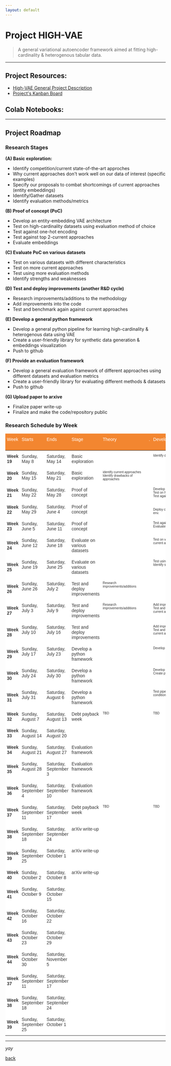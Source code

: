 ```yaml
---
layout: default
---
```


# Project HIGH-VAE

> A general variational autoencoder framework aimed at fitting high-cardinality & heterogenous tabular data.
  
  
  


* * *    


## Project Resources:

*   [High-VAE General Project Description](https://kod5kod.github.io/PhDev/pages/HighVAE_general.pdf)
*   [Project's Kanban Board](https://github.com/kod5kod/HighVAE/projects/1)
      

## Colab Notebooks:




* * *  


## Project Roadmap


### Research Stages

__(A) Basic exploration:__  
* Identify competition/current state-of-the-art approches     
* Why current approaches don't work well on our data of interest (specific examples)  
* Specify our proposals to combat shortcomings of current approaches (entity embeddings)   
* Identify/Gather datasets   
* Identify evaluation methods/metrics  
  
__(B) Proof of concept (PoC)__   
* Develop an entity-embedding VAE architecture  
* Test on high-cardinality datasets using evaluation method of choice
* Test against one-hot encoding  
* Test against top 2-current approaches
* Evaluate embeddings 
  
__(C) Evaluate PoC on various datasets__     
* Test on various datasets with different characteristics  
* Test on more current approaches 
* Test using more evaluation methods
* Identify strengths and weaknesses  
  
__(D) Test and deploy improvements (another R&D cycle)__  
* Research improvements/additions to the methodology  
* Add improvements into the code
* Test and benchmark again against current approaches
  
__(E) Develop a general python framework__    
* Develop a general python pipeline for learning high-cardinality & heterogenous data using VAE  
* Create a user-friendly library for synthetic data generation & embeddings visualization   
* Push to github
  
__(F) Provide an evaluation framework__       
* Develop a general evaluation framework of different approaches using different datasets and evaluation metrics
* Create a user-friendly library for evaluating different methods & datasets 
* Push to github
  
__(G) Upload paper to arxive__   
* Finalize paper write-up  
* Finalize and make the code/repository public  

### Research Schedule by Week

<style type="text/css">
.tg  {border:none;border-collapse:collapse;border-color:#aaa;border-spacing:0;}
.tg td{background-color:#fff;border-color:#aaa;border-style:solid;border-width:0px;color:#333;
  font-family:Arial, sans-serif;font-size:14px;overflow:hidden;padding:10px 5px;word-break:normal;}
.tg th{background-color:#f38630;border-color:#aaa;border-style:solid;border-width:0px;color:#fff;
  font-family:Arial, sans-serif;font-size:14px;font-weight:normal;overflow:hidden;padding:10px 5px;word-break:normal;}
.tg .tg-7p3h{border-color:inherit;font-size:x-small;text-align:left;vertical-align:top}
.tg .tg-0pky{border-color:inherit;text-align:left;vertical-align:top}
.tg .tg-g7sd{border-color:inherit;font-weight:bold;text-align:left;vertical-align:middle}
</style>
<table class="tg">
<thead>
  <tr>
    <th class="tg-0pky">Week</th>
    <th class="tg-0pky">Starts</th>
    <th class="tg-0pky">Ends</th>
    <th class="tg-0pky">Stage</th>
    <th class="tg-0pky">Theory&nbsp;&nbsp;&nbsp;&nbsp;&nbsp;&nbsp;&nbsp;&nbsp;&nbsp;&nbsp;&nbsp;&nbsp;&nbsp;&nbsp;&nbsp;&nbsp;&nbsp;&nbsp;&nbsp;&nbsp;&nbsp;&nbsp;&nbsp;&nbsp;&nbsp;&nbsp;.</th>
    <th class="tg-0pky">Development&nbsp;&nbsp;&nbsp;&nbsp;&nbsp;&nbsp;&nbsp;&nbsp;&nbsp;&nbsp;&nbsp;&nbsp;&nbsp;&nbsp;&nbsp;&nbsp;&nbsp;&nbsp;&nbsp;&nbsp;&nbsp;.</th>
    <th class="tg-0pky">Writing&nbsp;&nbsp;&nbsp;&nbsp;&nbsp;&nbsp;&nbsp;&nbsp;&nbsp;&nbsp;&nbsp;&nbsp;&nbsp;&nbsp;&nbsp;&nbsp;&nbsp;&nbsp;&nbsp;&nbsp;&nbsp;&nbsp;&nbsp;&nbsp;&nbsp;&nbsp;.</th>
    <th class="tg-0pky">Limitations&nbsp;&nbsp;&nbsp;&nbsp;&nbsp;&nbsp;&nbsp;&nbsp;&nbsp;.<br><br></th>
  </tr>
</thead>
<tbody>
  <tr>
    <td class="tg-g7sd"><span style="font-weight:bold">Week 19</span></td>
    <td class="tg-0pky">Sunday, May 8</td>
    <td class="tg-0pky">Saturday, May 14</td>
    <td class="tg-0pky">Basic exploration</td>
    <td class="tg-7p3h"></td>
    <td class="tg-7p3h">Identify datasets<br>&nbsp;&nbsp;<br></td>
    <td class="tg-7p3h">identify current approaches</td>
    <td class="tg-7p3h"></td>
  </tr>
  <tr>
    <td class="tg-g7sd"><span style="font-weight:bold">Week 20</span></td>
    <td class="tg-0pky">Sunday, May 15</td>
    <td class="tg-0pky">Saturday, May 21</td>
    <td class="tg-0pky">Basic exploration</td>
    <td class="tg-7p3h">identify current approaches<br>Identify drawbacks of approaches</td>
    <td class="tg-7p3h"></td>
    <td class="tg-7p3h">Identify drawbacks of approaches<br>Specify our proposal</td>
    <td class="tg-7p3h">52002 midterms</td>
  </tr>
  <tr>
    <td class="tg-g7sd"><span style="font-weight:bold">Week 21</span></td>
    <td class="tg-0pky">Sunday, May 22</td>
    <td class="tg-0pky">Saturday, May 28</td>
    <td class="tg-0pky">Proof of concept</td>
    <td class="tg-7p3h"></td>
    <td class="tg-7p3h">Develop an entity-embedding VAE<br>Test on high-cardinality datasets<br>Test against one-hot encoding</td>
    <td class="tg-7p3h"></td>
    <td class="tg-7p3h"></td>
  </tr>
  <tr>
    <td class="tg-g7sd"><span style="font-weight:bold">Week 22</span></td>
    <td class="tg-0pky">Sunday, May 29</td>
    <td class="tg-0pky">Saturday, June 4</td>
    <td class="tg-0pky">Proof of concept</td>
    <td class="tg-7p3h"></td>
    <td class="tg-7p3h"><br>Deploy current approaches on my env.<br></td>
    <td class="tg-7p3h">Provide high level structure of paper</td>
    <td class="tg-7p3h">Shavout</td>
  </tr>
  <tr>
    <td class="tg-g7sd"><span style="font-weight:bold">Week 23</span></td>
    <td class="tg-0pky">Sunday, June 5</td>
    <td class="tg-0pky">Saturday, June 11</td>
    <td class="tg-0pky">Proof of concept</td>
    <td class="tg-7p3h"></td>
    <td class="tg-7p3h">Test against top 2-current approaches<br>Evaluate embeddings</td>
    <td class="tg-7p3h"></td>
    <td class="tg-7p3h"></td>
  </tr>
  <tr>
    <td class="tg-g7sd"><span style="font-weight:bold">Week 24</span></td>
    <td class="tg-0pky">Sunday, June 12</td>
    <td class="tg-0pky">Saturday, June 18</td>
    <td class="tg-0pky">Evaluate on various datasets</td>
    <td class="tg-7p3h"></td>
    <td class="tg-7p3h">Test on various datasetsTest on more current approaches</td>
    <td class="tg-7p3h"></td>
    <td class="tg-7p3h"></td>
  </tr>
  <tr>
    <td class="tg-g7sd"><span style="font-weight:bold">Week 25</span></td>
    <td class="tg-0pky">Sunday, June 19</td>
    <td class="tg-0pky">Saturday, June 25</td>
    <td class="tg-0pky">Evaluate on various datasets</td>
    <td class="tg-7p3h"></td>
    <td class="tg-7p3h">Test using more evaluation methods<br>Identify strengths and weaknesses<br></td>
    <td class="tg-7p3h"></td>
    <td class="tg-7p3h"></td>
  </tr>
  <tr>
    <td class="tg-g7sd"><span style="font-weight:bold">Week 26</span></td>
    <td class="tg-0pky">Sunday, June 26</td>
    <td class="tg-0pky">Saturday, July 2</td>
    <td class="tg-0pky">Test and deploy improvements</td>
    <td class="tg-7p3h">Research improvements/additions</td>
    <td class="tg-7p3h"></td>
    <td class="tg-7p3h"></td>
    <td class="tg-7p3h"></td>
  </tr>
  <tr>
    <td class="tg-g7sd"><span style="font-weight:bold">Week 27</span></td>
    <td class="tg-0pky">Sunday, July 3</td>
    <td class="tg-0pky">Saturday, July 9</td>
    <td class="tg-0pky">Test and deploy improvements</td>
    <td class="tg-7p3h">Research improvements/additions</td>
    <td class="tg-7p3h">Add improvements into the code<br>Test and benchmark again against current approaches<br></td>
    <td class="tg-7p3h"></td>
    <td class="tg-7p3h"></td>
  </tr>
  <tr>
    <td class="tg-g7sd"><span style="font-weight:bold">Week 28</span></td>
    <td class="tg-0pky">Sunday, July 10</td>
    <td class="tg-0pky">Saturday, July 16</td>
    <td class="tg-0pky">Test and deploy improvements</td>
    <td class="tg-7p3h"></td>
    <td class="tg-7p3h">Add improvements into the code<br>Test and benchmark again against current approaches<br></td>
    <td class="tg-7p3h"></td>
    <td class="tg-7p3h"></td>
  </tr>
  <tr>
    <td class="tg-g7sd"><span style="font-weight:bold">Week 29</span></td>
    <td class="tg-0pky">Sunday, July 17</td>
    <td class="tg-0pky">Saturday, July 23</td>
    <td class="tg-0pky">Develop a python framework</td>
    <td class="tg-7p3h"></td>
    <td class="tg-7p3h">Develop a general python pipeline</td>
    <td class="tg-7p3h"></td>
    <td class="tg-7p3h"></td>
  </tr>
  <tr>
    <td class="tg-g7sd"><span style="font-weight:bold">Week 30</span></td>
    <td class="tg-0pky">Sunday, July 24</td>
    <td class="tg-0pky">Saturday, July 30</td>
    <td class="tg-0pky">Develop a python framework</td>
    <td class="tg-7p3h"></td>
    <td class="tg-7p3h">Develop a general python pipeline<br>Create python library<br></td>
    <td class="tg-7p3h"></td>
    <td class="tg-7p3h"></td>
  </tr>
  <tr>
    <td class="tg-g7sd"><span style="font-weight:bold">Week 31</span></td>
    <td class="tg-0pky">Sunday, July 31</td>
    <td class="tg-0pky">Saturday, August 6</td>
    <td class="tg-0pky">Develop a python framework</td>
    <td class="tg-7p3h"></td>
    <td class="tg-7p3h">Test pipeline on different conditions/datasets</td>
    <td class="tg-7p3h"></td>
    <td class="tg-7p3h"></td>
  </tr>
  <tr>
    <td class="tg-g7sd"><span style="font-weight:bold">Week 32</span></td>
    <td class="tg-0pky">Sunday, August 7</td>
    <td class="tg-0pky">Saturday, August 13</td>
    <td class="tg-0pky">Debt payback week</td>
    <td class="tg-7p3h">TBD</td>
    <td class="tg-7p3h">TBD</td>
    <td class="tg-7p3h">TBD</td>
    <td class="tg-7p3h"></td>
  </tr>
  <tr>
    <td class="tg-g7sd"><span style="font-weight:bold">Week 33</span></td>
    <td class="tg-0pky">Sunday, August 14</td>
    <td class="tg-0pky">Saturday, August 20</td>
    <td class="tg-0pky"></td>
    <td class="tg-7p3h"></td>
    <td class="tg-7p3h"></td>
    <td class="tg-7p3h"></td>
    <td class="tg-7p3h">Vacation</td>
  </tr>
  <tr>
    <td class="tg-g7sd"><span style="font-weight:bold">Week 34</span></td>
    <td class="tg-0pky">Sunday, August 21</td>
    <td class="tg-0pky">Saturday, August 27</td>
    <td class="tg-0pky">Evaluation framework</td>
    <td class="tg-7p3h"></td>
    <td class="tg-7p3h"></td>
    <td class="tg-7p3h"></td>
    <td class="tg-7p3h"></td>
  </tr>
  <tr>
    <td class="tg-g7sd"><span style="font-weight:bold">Week 35</span></td>
    <td class="tg-0pky">Sunday, August 28</td>
    <td class="tg-0pky">Saturday, September 3</td>
    <td class="tg-0pky">Evaluation framework</td>
    <td class="tg-7p3h"></td>
    <td class="tg-7p3h"></td>
    <td class="tg-7p3h"></td>
    <td class="tg-7p3h"></td>
  </tr>
  <tr>
    <td class="tg-g7sd"><span style="font-weight:bold">Week 36</span></td>
    <td class="tg-0pky">Sunday, September 4</td>
    <td class="tg-0pky">Saturday, September 10</td>
    <td class="tg-0pky">Evaluation framework</td>
    <td class="tg-7p3h"></td>
    <td class="tg-7p3h"></td>
    <td class="tg-7p3h"></td>
    <td class="tg-7p3h"></td>
  </tr>
  <tr>
    <td class="tg-g7sd"><span style="font-weight:bold">Week 37</span></td>
    <td class="tg-0pky">Sunday, September 11</td>
    <td class="tg-0pky">Saturday, September 17</td>
    <td class="tg-0pky">Debt payback week</td>
    <td class="tg-7p3h">TBD</td>
    <td class="tg-7p3h">TBD</td>
    <td class="tg-7p3h">TBD</td>
    <td class="tg-7p3h"></td>
  </tr>
  <tr>
    <td class="tg-g7sd"><span style="font-weight:bold">Week 38</span></td>
    <td class="tg-0pky">Sunday, September 18</td>
    <td class="tg-0pky">Saturday, September 24</td>
    <td class="tg-0pky">arXiv write-up</td>
    <td class="tg-7p3h"></td>
    <td class="tg-7p3h"></td>
    <td class="tg-7p3h"></td>
    <td class="tg-7p3h"></td>
  </tr>
  <tr>
    <td class="tg-g7sd"><span style="font-weight:bold">Week 39</span></td>
    <td class="tg-0pky">Sunday, September 25</td>
    <td class="tg-0pky">Saturday, October 1</td>
    <td class="tg-0pky">arXiv write-up</td>
    <td class="tg-7p3h"></td>
    <td class="tg-7p3h"></td>
    <td class="tg-7p3h"></td>
    <td class="tg-7p3h"></td>
  </tr>
  <tr>
    <td class="tg-g7sd"><span style="font-weight:bold">Week 40</span></td>
    <td class="tg-0pky">Sunday, October 2</td>
    <td class="tg-0pky">Saturday, October 8</td>
    <td class="tg-0pky">arXiv write-up</td>
    <td class="tg-7p3h"></td>
    <td class="tg-7p3h"></td>
    <td class="tg-7p3h"></td>
    <td class="tg-7p3h"></td>
  </tr>
  <tr>
    <td class="tg-g7sd"><span style="font-weight:bold">Week 41</span></td>
    <td class="tg-0pky">Sunday, October 9</td>
    <td class="tg-0pky">Saturday, October 15</td>
    <td class="tg-0pky"></td>
    <td class="tg-7p3h"></td>
    <td class="tg-7p3h"></td>
    <td class="tg-7p3h"></td>
    <td class="tg-7p3h"></td>
  </tr>
  <tr>
    <td class="tg-g7sd"><span style="font-weight:bold">Week 42</span></td>
    <td class="tg-0pky">Sunday, October 16</td>
    <td class="tg-0pky">Saturday, October 22</td>
    <td class="tg-0pky"></td>
    <td class="tg-7p3h"></td>
    <td class="tg-7p3h"></td>
    <td class="tg-7p3h"></td>
    <td class="tg-7p3h"></td>
  </tr>
  <tr>
    <td class="tg-g7sd"><span style="font-weight:bold">Week 43</span></td>
    <td class="tg-0pky">Sunday, October 23</td>
    <td class="tg-0pky">Saturday, October 29</td>
    <td class="tg-0pky"></td>
    <td class="tg-7p3h"></td>
    <td class="tg-7p3h"></td>
    <td class="tg-7p3h"></td>
    <td class="tg-7p3h"></td>
  </tr>
  <tr>
    <td class="tg-g7sd"><span style="font-weight:bold">Week 44</span></td>
    <td class="tg-0pky">Sunday, October 30</td>
    <td class="tg-0pky">Saturday, November 5</td>
    <td class="tg-0pky"></td>
    <td class="tg-7p3h"></td>
    <td class="tg-7p3h"></td>
    <td class="tg-7p3h"></td>
    <td class="tg-7p3h"></td>
  </tr>
  <tr>
    <td class="tg-g7sd"><span style="font-weight:bold">Week 37</span></td>
    <td class="tg-0pky">Sunday, September 11</td>
    <td class="tg-0pky">Saturday, September 17</td>
    <td class="tg-0pky"></td>
    <td class="tg-7p3h"></td>
    <td class="tg-7p3h"></td>
    <td class="tg-7p3h"></td>
    <td class="tg-7p3h"></td>
  </tr>
  <tr>
    <td class="tg-g7sd"><span style="font-weight:bold">Week 38</span></td>
    <td class="tg-0pky">Sunday, September 18</td>
    <td class="tg-0pky">Saturday, September 24</td>
    <td class="tg-0pky"></td>
    <td class="tg-7p3h"></td>
    <td class="tg-7p3h"></td>
    <td class="tg-7p3h"></td>
    <td class="tg-7p3h"></td>
  </tr>
  <tr>
    <td class="tg-g7sd"><span style="font-weight:bold">Week 39</span></td>
    <td class="tg-0pky">Sunday, September 25</td>
    <td class="tg-0pky">Saturday, October 1</td>
    <td class="tg-0pky"></td>
    <td class="tg-7p3h"></td>
    <td class="tg-7p3h"></td>
    <td class="tg-7p3h"></td>
    <td class="tg-7p3h"></td>
  </tr>
</tbody>
</table>

* * * 

_yay_

[back](../)
